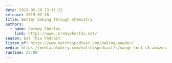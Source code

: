 ```yaml
---
date: 2019-02-20 13:11:22
release: 2019-02-18
title: Better baking through chemistry
authors:
  - name: Jeremy Cherfas
    link: https://www.jeremycherfas.net/
season: Eat This Podcast
listen_of: https://www.eatthispodcast.com/baking-powder/
media: https://media.blubrry.com/eatthispodcast/s/mange-tout.s3.amazonaws.com/2019/baking-powder.mp3
runtime: 27:09
---
```

